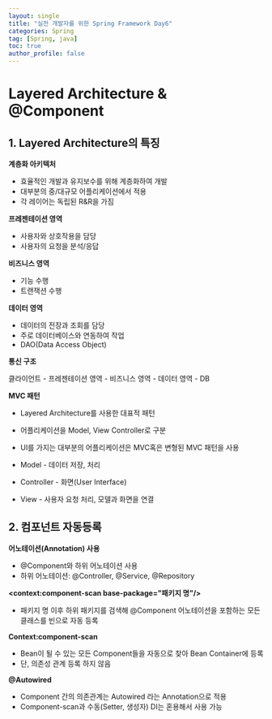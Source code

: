 ```yaml
---
layout: single
title: "실전 개발자를 위한 Spring Framework Day6"
categories: Spring
tag: [Spring, java]
toc: true
author_profile: false
---
```

# Layered Architecture & @Component

## 1. Layered Architecture의 특징

**계층화 아키텍처**

* 효율적인 개발과 유지보수를 위해 계층화하여 개발
* 대부분의 중/대규모 어플리케이션에서 적용
* 각 레이어는 독립된 R&R을 가짐



**프레젠테이션 영역**

* 사용자와 상호작용을 담당
* 사용자의 요청을 분석/응답



**비즈니스 영역**

* 기능 수행
* 트랜잭션 수행



**데이터 영역**

* 데이터의 전장과 조회를 담당
* 주로 데이터베이스와 연동하여 작업
* DAO(Data Access Object)



**통신 구조**

클라이언트 - 프레젠테이션 영역 - 비즈니스 영역 - 데이터 영역 - DB



**MVC 패턴**

* Layered Architecture를 사용한 대표적 패턴

* 어플리케이션을 Model, View Controller로 구분
* UI를 가지는 대부분의 어플리케이션은 MVC혹은 변형된 MVC 패턴을 사용

* Model - 데이터 저장, 처리
* Controller - 화면(User Interface)
* View - 사용자 요청 처리, 모델과 화면을 연결



## 2. 컴포넌트 자동등록

**어노테이션(Annotation) 사용**

* @Component와 하위 어노테이션 사용
* 하위 어노테이션: @Controller, @Service, @Repository



**<context:component-scan base-package="패키지 명"/>**

* 패키지 명 이후 하위 패키지를 검색해 @Component 어노테이션을 포함하는 모든 클래스를 빈으로 자동 등록



**Context:component-scan**

* Bean이 될 수 있는 모든 Component들을 자동으로 찾아 Bean Container에 등록
* 단, 의존성 관계 등록 하지 않음



**@Autowired**

* Component 간의 의존관계는 Autowired 라는 Annotation으로 적용
* Component-scan과 수동(Setter, 생성자) DI는 혼용해서 사용 가능





